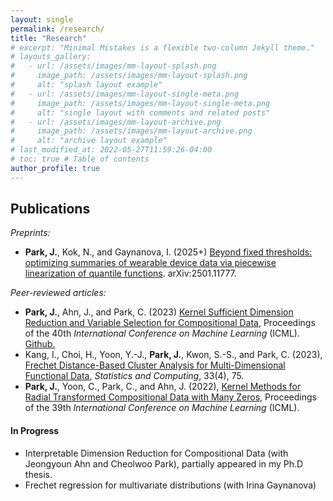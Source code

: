 ```yaml
---
layout: single
permalink: /research/
title: "Research"
# excerpt: "Minimal Mistakes is a flexible two-column Jekyll theme."
# layouts_gallery:
#   - url: /assets/images/mm-layout-splash.png
#     image_path: /assets/images/mm-layout-splash.png
#     alt: "splash layout example"
#   - url: /assets/images/mm-layout-single-meta.png
#     image_path: /assets/images/mm-layout-single-meta.png
#     alt: "single layout with comments and related posts"
#   - url: /assets/images/mm-layout-archive.png
#     image_path: /assets/images/mm-layout-archive.png
#     alt: "archive layout example"
# last_modified_at: 2022-05-27T11:59:26-04:00
# toc: true # Table of contents
author_profile: true
---
```


## Publications

*Preprints:*
- **Park, J.**, Kok, N., and Gaynanova, I. (2025+) [Beyond fixed thresholds: optimizing summaries of wearable device data via piecewise linearization of quantile functions](https://arxiv.org/abs/2501.11777). arXiv:2501.11777.



*Peer-reviewed articles:*
- **Park, J.**, Ahn, J., and Park, C. (2023) [Kernel Sufficient Dimension Reduction and Variable Selection for Compositional Data](https://proceedings.mlr.press/v202/park23a.html), Proceedings of the 40th *International Conference on Machine Learning* (ICML). [Github.](https://github.com/pjywang/KVS-CoDa)
- Kang, I.,  Choi, H., Yoon, Y.-J., **Park, J.**, Kwon, S.-S., and Park, C. (2023), [Frechet Distance-Based Cluster Analysis for Multi-Dimensional Functional Data](https://doi.org/10.1007/s11222-023-10237-z), *Statistics and Computing*, 33(4), 75.
- **Park, J.**, Yoon, C., Park, C., and Ahn, J. (2022), [Kernel Methods for Radial Transformed Compositional Data with Many Zeros](https://proceedings.mlr.press/v162/park22d.html), Proceedings of the 39th *International Conference on Machine Learning* (ICML).

#### In Progress
- Interpretable Dimension Reduction for Compositional Data (with Jeongyoun Ahn and Cheolwoo Park), partially appeared in my Ph.D thesis.
- Frechet regression for multivariate distributions (with Irina Gaynanova)